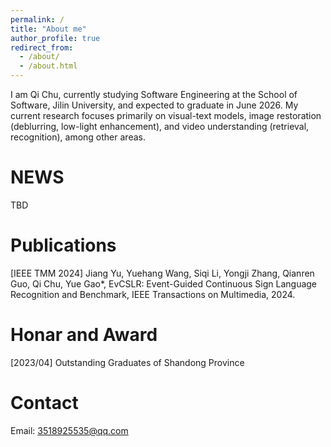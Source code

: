 ```yaml
---
permalink: /
title: "About me"
author_profile: true
redirect_from: 
  - /about/
  - /about.html
---
```


I am Qi Chu, currently studying Software Engineering at the School of Software, Jilin University, and expected to graduate in June 2026. My current research focuses primarily on visual-text models, image restoration (deblurring, low-light enhancement), and video understanding (retrieval, recognition), among other areas.

NEWS
======
TBD

Publications
======
[IEEE TMM 2024] Jiang Yu, Yuehang  Wang, Siqi Li, Yongji Zhang, Qianren Guo, Qi Chu, Yue Gao*, EvCSLR: Event-Guided Continuous Sign Language Recognition and Benchmark, IEEE Transactions on Multimedia, 2024.

Honar and Award
======
[2023/04] Outstanding Graduates of Shandong Province

Contact
======
Email: 3518925535@qq.com

